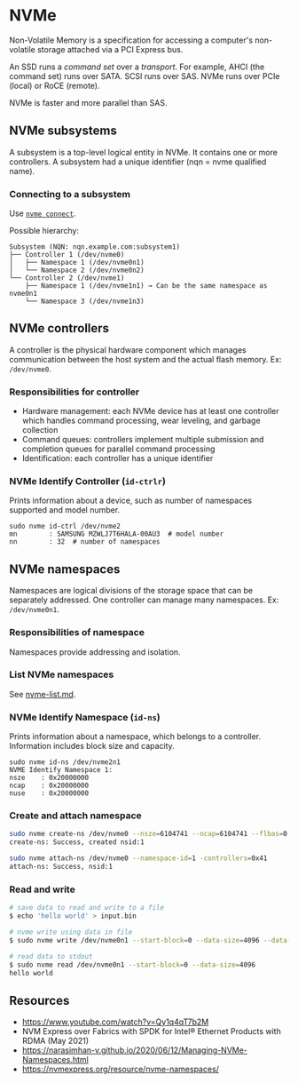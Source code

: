 # NVMe

Non-Volatile Memory is a specification for accessing a computer's non-volatile storage attached via a PCI Express bus.

An SSD runs a *command set* over a *transport*. For example, AHCI (the command set) runs over SATA. SCSI runs over SAS. NVMe runs over PCIe (local) or RoCE (remote).

NVMe is faster and more parallel than SAS.

## NVMe subsystems
A subsystem is a top-level logical entity in NVMe. It contains one or more controllers. A subsystem had a unique identifier (nqn = nvme qualified name).

### Connecting to a subsystem
Use [`nvme connect`](nvme-connect.md).

Possible hierarchy:
```
Subsystem (NQN: nqn.example.com:subsystem1)
├── Controller 1 (/dev/nvme0)
│   ├── Namespace 1 (/dev/nvme0n1)
│   └── Namespace 2 (/dev/nvme0n2)
└── Controller 2 (/dev/nvme1)
    ├── Namespace 1 (/dev/nvme1n1) → Can be the same namespace as nvme0n1
    └── Namespace 3 (/dev/nvme1n3)
```

## NVMe controllers
A controller is the physical hardware component which manages communication between the host system and the actual flash memory. Ex: `/dev/nvme0`.

### Responsibilities for controller
- Hardware management: each NVMe device has at least one controller which handles command processing, wear leveling, and garbage collection
- Command queues: controllers implement multiple submission and completion queues for parallel command processing
- Identification: each controller has a unique identifier

### NVMe Identify Controller (`id-ctrlr`)
Prints information about a device, such as number of namespaces supported and model number.
```
sudo nvme id-ctrl /dev/nvme2
mn        : SAMSUNG MZWLJ7T6HALA-00AU3  # model number
nn        : 32  # number of namespaces
```

## NVMe namespaces
Namespaces are logical divisions of the storage space that can be separately addressed. One controller can manage many namespaces. Ex: `/dev/nvme0n1`.

### Responsibilities of namespace
Namespaces provide addressing and isolation.

### List NVMe namespaces
See [nvme-list.md](nvme-list.md).

### NVMe Identify Namespace (`id-ns`)
Prints information about a namespace, which belongs to a controller. Information includes block size and capacity.
```
sudo nvme id-ns /dev/nvme2n1
NVME Identify Namespace 1:
nsze    : 0x20000000
ncap    : 0x20000000
nuse    : 0x20000000
```

### Create and attach namespace
```bash
sudo nvme create-ns /dev/nvme0 --nsze=6104741 --ncap=6104741 --flbas=0 -dps=0
create-ns: Success, created nsid:1

sudo nvme attach-ns /dev/nvme0 --namespace-id=1 -controllers=0x41
attach-ns: Success, nsid:1
```

### Read and write
```bash
# save data to read and write to a file
$ echo 'hello world' > input.bin

# nvme write using data in file
$ sudo nvme write /dev/nvme0n1 --start-block=0 --data-size=4096 --data-file=input.bin

# read data to stdout
$ sudo nvme read /dev/nvme0n1 --start-block=0 --data-size=4096
hello world
```

## Resources
- https://www.youtube.com/watch?v=Qy1q4qT7b2M
- NVM Express over Fabrics with SPDK for Intel® Ethernet Products with RDMA (May 2021)
- https://narasimhan-v.github.io/2020/06/12/Managing-NVMe-Namespaces.html
- https://nvmexpress.org/resource/nvme-namespaces/
